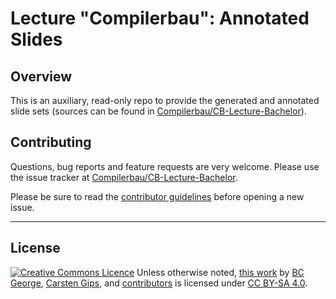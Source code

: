 # Lecture "Compilerbau": Annotated Slides

## Overview

This is an auxiliary, read-only repo to provide the generated and annotated slide sets (sources
can be found in [Compilerbau/CB-Lecture-Bachelor](https://github.com/Compilerbau/CB-Lecture-Bachelor)).


## Contributing

Questions, bug reports and feature requests are very welcome. Please use the issue tracker at
[Compilerbau/CB-Lecture-Bachelor](https://github.com/Compilerbau/CB-Lecture-Bachelor/issues/new).

Please be sure to read the [contributor guidelines](https://github.com/Compilerbau/CB-Lecture-Bachelor/blob/master/CONTRIBUTING.md)
before opening a new issue.


---

## License

<!-- https://creativecommons.org/choose/ -->
<a rel="license" href="https://creativecommons.org/licenses/by-sa/4.0/"><img alt="Creative Commons Licence" style="border-width:0;margin:0;display:inline;" src="https://i.creativecommons.org/l/by-sa/4.0/80x15.png" /></a>
Unless otherwise noted, <a href="https://github.com/Compilerbau/AnnotatedSlides">this work</a> by <a xmlns:cc="https://creativecommons.org/ns#" href="https://github.com/bcg7" property="cc:attributionName" rel="cc:attributionURL">BC George</a>, <a xmlns:cc="https://creativecommons.org/ns#" href="https://github.com/cagix" property="cc:attributionName" rel="cc:attributionURL">Carsten Gips</a>, and <a href="https://github.com/Compilerbau/AnnotatedSlides/graphs/contributors">contributors</a> is licensed under <a rel="license" href="https://github.com/Compilerbau/AnnotatedSlides/blob/master/LICENSE.md">CC BY-SA 4.0</a>.
